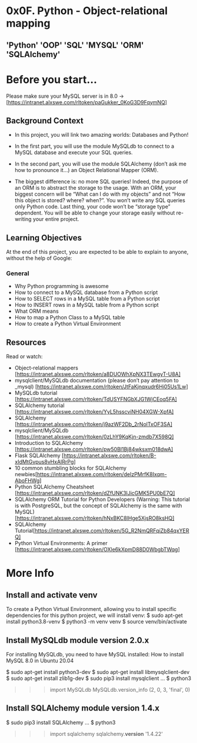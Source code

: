 # 0x0F. Python - Object-relational mapping
## 'Python' 'OOP' 'SQL' 'MYSQL' 'ORM' 'SQLAlchemy'

# Before you start…
Please make sure your MySQL server is in 8.0 -> [https://intranet.alxswe.com/rltoken/paGukker_0KoG3D9FqymNQ]

## Background Context
* In this project, you will link two amazing worlds: Databases and Python!

* In the first part, you will use the module MySQLdb to connect to a MySQL database and execute your SQL queries.

* In the second part, you will use the module SQLAlchemy (don’t ask me how to pronounce it…) an Object Relational Mapper (ORM).

* The biggest difference is: no more SQL queries! Indeed, the purpose of an ORM is to abstract the storage to the usage. With an ORM, your biggest concern will be “What can I do with my objects” and not “How this object is stored? where? when?”. You won’t write any SQL queries only Python code. Last thing, your code won’t be “storage type” dependent. You will be able to change your storage easily without re-writing your entire project.

## Learning Objectives
At the end of this project, you are expected to be able to explain to anyone, without the help of Google:

### General
* Why Python programming is awesome
* How to connect to a MySQL database from a Python script
* How to SELECT rows in a MySQL table from a Python script
* How to INSERT rows in a MySQL table from a Python script
* What ORM means
* How to map a Python Class to a MySQL table
* How to create a Python Virtual Environment
## Resources
Read or watch:

* Object-relational mappers [https://intranet.alxswe.com/rltoken/a8DUOWhXpNX3TEwgyT-U8A]
* mysqlclient/MySQLdb documentation (please don’t pay attention to _mysql) [https://intranet.alxswe.com/rltoken/JtFaKjnqxudr6Hi05Us1Lw]
* MySQLdb tutorial [https://intranet.alxswe.com/rltoken/TdUSYFNGbXJG1WjCEoq5FA]
* SQLAlchemy tutorial [https://intranet.alxswe.com/rltoken/YyL5hsscviNH04XGW-XpfA]
* SQLAlchemy [https://intranet.alxswe.com/rltoken/j9azWF2Db_2rNolTxOF3SA]
* mysqlclient/MySQLdb [https://intranet.alxswe.com/rltoken/0zLhY9KqKjn-zmdb7X598Q]
* Introduction to SQLAlchemy [https://intranet.alxswe.com/rltoken/pw50Bl1Bj84wksxm018dwA]
* Flask SQLAlchemy [https://intranet.alxswe.com/rltoken/B-xIdMtGvpus8vHxAIRrPg]
* 10 common stumbling blocks for SQLAlchemy newbies[https://intranet.alxswe.com/rltoken/deIzPMrfK8Ixqm-AboFHWg]
* Python SQLAlchemy Cheatsheet [https://intranet.alxswe.com/rltoken/dZfUNK3lJicGMK5PU0bE7Q]
* SQLAlchemy ORM Tutorial for Python Developers (Warning: This tutorial is with PostgreSQL, but the concept of SQLAlchemy is the same with MySQL) [https://intranet.alxswe.com/rltoken/hNxBKC8lHge5XjsRO8ksHQ]
* SQLAlchemy Tutorial[https://intranet.alxswe.com/rltoken/5G_R2NmQRFqiZb84qxYERQ]
* Python Virtual Environments: A primer [https://intranet.alxswe.com/rltoken/OXle6kXpmD88D0WbgbTWqg]

# More Info
## Install and activate venv
To create a Python Virtual Environment, allowing you to install specific dependencies for this python project, we will install venv:
$ sudo apt-get install python3.8-venv
$ python3 -m venv venv
$ source venv/bin/activate

## Install MySQLdb module version 2.0.x
For installing MySQLdb, you need to have MySQL installed: How to install MySQL 8.0 in Ubuntu 20.04

$ sudo apt-get install python3-dev
$ sudo apt-get install libmysqlclient-dev
$ sudo apt-get install zlib1g-dev
$ sudo pip3 install mysqlclient
...
$ python3
>>> import MySQLdb
>>> MySQLdb.version_info 
(2, 0, 3, 'final', 0)

## Install SQLAlchemy module version 1.4.x
$ sudo pip3 install SQLAlchemy
...
$ python3
>>> import sqlalchemy
>>> sqlalchemy.__version__ 
'1.4.22'
